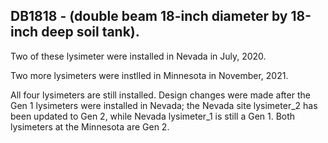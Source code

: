 ## DB1818 - (double beam 18-inch diameter by 18-inch deep soil tank).

Two of these lysimeter were installed in Nevada in July, 2020.

Two more lysimeters were instlled in Minnesota in November, 2021.

All four lysimeters are still installed.  Design changes were made after the Gen 1 lysimeters were installed in Nevada; the Nevada site lysimeter_2 has been updated to Gen 2, while Nevada lysimeter_1 is still a Gen 1.  Both lysimeters at the Minnesota are Gen 2.

